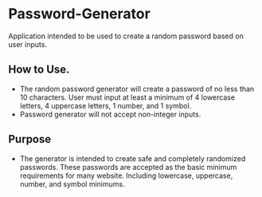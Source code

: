 # Password-Generator
Application intended to  be used to create a random password based on user inputs.

## How to Use. 
- The random password generator will create a password of no less than 10 characters. User must input at least a minimum of 4 lowercase letters, 4 uppercase letters, 1 number, and 1 symbol.
- Password generator will not accept non-integer inputs. 

## Purpose
- The generator is intended to create safe and completely randomized passwords. These passwords are accepted as the basic minimum requirements for many website. Including lowercase, uppercase, number, and symbol minimums.
